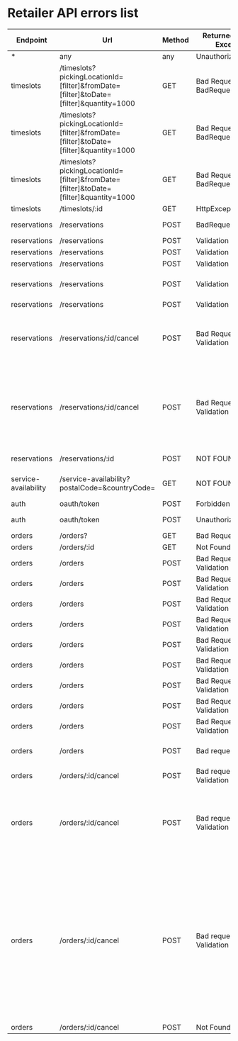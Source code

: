 # Retailer API errors list

| Endpoint             | Url                                                                                   | Method | Returned Error or Exception       | Cause                                                                                                                                                                                                                                                                                                                                                                                                       | HttpStatus |
| -------------------- | ------------------------------------------------------------------------------------- | ------ | --------------------------------- | ----------------------------------------------------------------------------------------------------------------------------------------------------------------------------------------------------------------------------------------------------------------------------------------------------------------------------------------------------------------------------------------------------------- | ---------- |
| \*                   | any                                                                                   | any    | Unauthorized                      | no valid token                                                                                                                                                                                                                                                                                                                                                                                              | 401        |
| timeslots            | /timeslots?pickingLocationId=[filter]&fromDate=[filter]&toDate=[filter]&quantity=1000 | GET    | Bad Request / BadRequestException | retailerPickingLocationId must be a string                                                                                                                                                                                                                                                                                                                                                                  | 400        |
| timeslots            | /timeslots?pickingLocationId=[filter]&fromDate=[filter]&toDate=[filter]&quantity=1000 | GET    | Bad Request / BadRequestException | startDatetime must be a valid ISO 8601 date string                                                                                                                                                                                                                                                                                                                                                          | 400        |
| timeslots            | /timeslots?pickingLocationId=[filter]&fromDate=[filter]&toDate=[filter]&quantity=1000 | GET    | Bad Request / BadRequestException | endDatetime must be a valid ISO 8601 date string                                                                                                                                                                                                                                                                                                                                                            | 400        |
| timeslots            | /timeslots/:id                                                                        | GET    | HttpException                     | NotFoundException                                                                                                                                                                                                                                                                                                                                                                                           | 404        |
| reservations         | /reservations                                                                         | POST   | BadRequestException               | Corresponding timeslot not found                                                                                                                                                                                                                                                                                                                                                                            | 400        |
| reservations         | /reservations                                                                         | POST   | Validation Failed                 | email must be an email                                                                                                                                                                                                                                                                                                                                                                                      | 400        |
| reservations         | /reservations                                                                         | POST   | Validation Failed                 | id must be a string                                                                                                                                                                                                                                                                                                                                                                                         | 400        |
| reservations         | /reservations                                                                         | POST   | Validation Failed                 | name must be a string                                                                                                                                                                                                                                                                                                                                                                                       | 400        |
| reservations         | /reservations                                                                         | POST   | Validation Failed                 | phone must be shorter than or equal to 15 characters                                                                                                                                                                                                                                                                                                                                                        | 400        |
| reservations         | /reservations                                                                         | POST   | Validation Failed                 | phone must be a string                                                                                                                                                                                                                                                                                                                                                                                      | 400        |
| reservations         | /reservations/:id/cancel                                                              | POST   | Bad Request / Validation Failed   | code: code must be one of the following values: CUSTOMER_DRIVEN, OMS_DRIVEN, RETAILER_DRIVEN, OTHER                                                                                                                                                                                                                                                                                                         | 400        |
| reservations         | /reservations/:id/cancel                                                              | POST   | Bad Request / Validation Failed   | type: type must be one of the following values: payment failed, fraudulent customer, incorrect customer information, customer requested to cancel, system error, other, unknown                                                                                                                                                                                                                             | 400        |
| reservations         | /reservations/:id                                                                     | POST   | NOT FOUND                         | The corresponding reservation not found                                                                                                                                                                                                                                                                                                                                                                     | 404        |
| service-availability | /service-availability?postalCode=&countryCode=                                        | GET    | NOT FOUND                         | Service not available for the given postal code and country code                                                                                                                                                                                                                                                                                                                                            | 404        |
| auth                 | oauth/token                                                                           | POST   | Forbidden                         | Grant type is invalid                                                                                                                                                                                                                                                                                                                                                                                       | 403        |
| auth                 | oauth/token                                                                           | POST   | Unauthorized                      | Bad clientSecret or clientId                                                                                                                                                                                                                                                                                                                                                                                | 401        |
| orders               | /orders?                                                                              | GET    | Bad Request                       | Invalid Filter arguments                                                                                                                                                                                                                                                                                                                                                                                    | 400        |
| orders               | /orders/:id                                                                           | GET    | Not Found                         | Order not found                                                                                                                                                                                                                                                                                                                                                                                             | 404        |
| orders               | /orders                                                                               | POST   | Bad Request / Validation Failed   | orderRef must be a string                                                                                                                                                                                                                                                                                                                                                                                   | 400        |
| orders               | /orders                                                                               | POST   | Bad Request / Validation Failed   | articles should not be empty                                                                                                                                                                                                                                                                                                                                                                                | 400        |
| orders               | /orders                                                                               | POST   | Bad Request / Validation Failed   | articles must be an array                                                                                                                                                                                                                                                                                                                                                                                   | 400        |
| orders               | /orders                                                                               | POST   | Bad Request / Validation Failed   | customer must be an object                                                                                                                                                                                                                                                                                                                                                                                  | 400        |
| orders               | /orders                                                                               | POST   | Bad Request / Validation Failed   | billingInfo must be an object                                                                                                                                                                                                                                                                                                                                                                               | 400        |
| orders               | /orders                                                                               | POST   | Bad Request / Validation Failed   | preferences must be an object                                                                                                                                                                                                                                                                                                                                                                               | 400        |
| orders               | /orders                                                                               | POST   | Bad Request / Validation Failed   | shippingAddress must be an object                                                                                                                                                                                                                                                                                                                                                                           | 400        |
| orders               | /orders                                                                               | POST   | Bad Request / Validation Failed   | timeslotId must be a UUID                                                                                                                                                                                                                                                                                                                                                                                   | 400        |
| orders               | /orders                                                                               | POST   | Bad Request / Validation Failed   | totals must be an object                                                                                                                                                                                                                                                                                                                                                                                    | 400        |
| orders               | /orders                                                                               | POST   | Bad request                       | Order article aggregation failed: product(s) is missing                                                                                                                                                                                                                                                                                                                                                     | 400        |
| orders               | /orders/:id/cancel                                                                    | POST   | Bad request / Validation Failed   | reason: reason must be an object                                                                                                                                                                                                                                                                                                                                                                            | 400        |
| orders               | /orders/:id/cancel                                                                    | POST   | Bad request / Validation Failed   | reason.code: code must be one of the following values: CUSTOMER_DRIVEN, OMS_DRIVEN, RETAILER_DRIVEN, SHOPPER_DRIVEN, OTHER                                                                                                                                                                                                                                                                                  | 400        |
| orders               | /orders/:id/cancel                                                                    | POST   | Bad request / Validation Failed   | reason.type: type must be one of the following values: duplicate order, customer requested since order is early, customer requested since order is late, customer is unavailable, customer requested to cancel, shopper unable to complete order, shopper could not find address, too many out of stock items, canceled by retailer, fraudulent customer, store early closure, system error, other, unknown | 400        |
| orders               | /orders/:id/cancel                                                                    | POST   | Not Found                         | Order not found                                                                                                                                                                                                                                                                                                                                                                                             | 404        |
